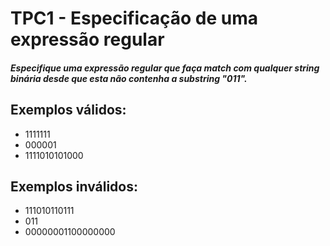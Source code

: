 # TPC1 - Especificação de uma expressão regular

##### Especifique uma expressão regular que faça match com qualquer string binária desde que esta não contenha a substring "011".

## Exemplos válidos:

* 1111111
* 000001
* 1111010101000
## Exemplos inválidos:

* 111010110111
* 011
* 00000001100000000